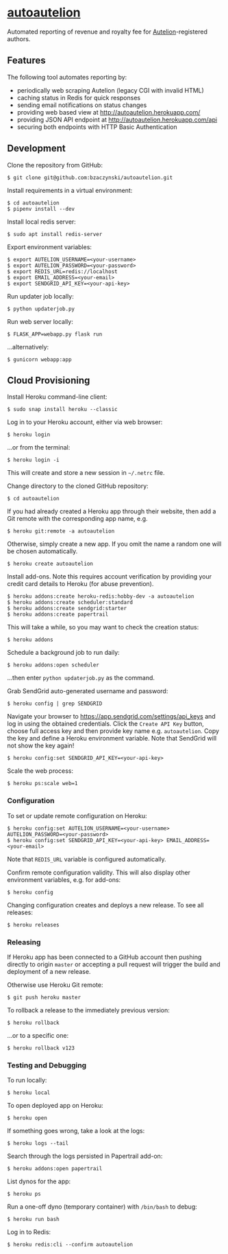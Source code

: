 # [autoautelion](http://autoautelion.herokuapp.com/)

Automated reporting of revenue and royalty fee for [Autelion](https://helion.pl/autelion/)-registered authors.

## Features

The following tool automates reporting by:

* periodically web scraping Autelion (legacy CGI with invalid HTML)
* caching status in Redis for quick responses
* sending email notifications on status changes
* providing web based view at <http://autoautelion.herokuapp.com/>
* providing JSON API endpoint at <http://autoautelion.herokuapp.com/api>
* securing both endpoints with HTTP Basic Authentication

## Development

Clone the repository from GitHub:

```shell
$ git clone git@github.com:bzaczynski/autoautelion.git
```

Install requirements in a virtual environment:

```shell
$ cd autoautelion
$ pipenv install --dev
```

Install local redis server:

```shell
$ sudo apt install redis-server
```

Export environment variables:

```shell
$ export AUTELION_USERNAME=<your-username>
$ export AUTELION_PASSWORD=<your-password>
$ export REDIS_URL=redis://localhost
$ export EMAIL_ADDRESS=<your-email>
$ export SENDGRID_API_KEY=<your-api-key>
```

Run updater job locally:

```shell
$ python updaterjob.py
```

Run web server locally:

```shell
$ FLASK_APP=webapp.py flask run
```

...alternatively:

```shell
$ gunicorn webapp:app
```

## Cloud Provisioning

Install Heroku command-line client:

```shell
$ sudo snap install heroku --classic
```

Log in to your Heroku account, either via web browser:

```shell
$ heroku login
```

...or from the terminal:

```shell
$ heroku login -i
```

This will create and store a new session in `~/.netrc` file.

Change directory to the cloned GitHub repository:

```shell
$ cd autoautelion
```

If you had already created a Heroku app through their website, then add a Git remote with the corresponding app name, e.g.

```shell
$ heroku git:remote -a autoautelion
```

Otherwise, simply create a new app. If you omit the name a random one will be chosen automatically.

```shell
$ heroku create autoautelion
```

Install add-ons. Note this requires account verification by providing your credit card details to Heroku (for abuse prevention).

```shell
$ heroku addons:create heroku-redis:hobby-dev -a autoautelion
$ heroku addons:create scheduler:standard
$ heroku addons:create sendgrid:starter
$ heroku addons:create papertrail
```

This will take a while, so you may want to check the creation status:

```shell
$ heroku addons
```

Schedule a background job to run daily:

```shell
$ heroku addons:open scheduler
```

...then enter `python updaterjob.py` as the command.

Grab SendGrid auto-generated username and password:

```shell
$ heroku config | grep SENDGRID
```

Navigate your browser to <https://app.sendgrid.com/settings/api_keys> and log in using the obtained credentials. Click the `Create API Key` button, choose full access key and then provide key name e.g. `autoautelion`. Copy the key and define a Heroku environment variable. Note that SendGrid will not show the key again!

```shell
$ heroku config:set SENDGRID_API_KEY=<your-api-key>
```

Scale the web process:

```shell
$ heroku ps:scale web=1
```

### Configuration

To set or update remote configuration on Heroku:

```shell
$ heroku config:set AUTELION_USERNAME=<your-username> AUTELION_PASSWORD=<your-password>
$ heroku config:set SENDGRID_API_KEY=<your-api-key> EMAIL_ADDRESS=<your-email>
```

Note that `REDIS_URL` variable is configured automatically.

Confirm remote configuration validity. This will also display other environment variables, e.g. for add-ons:

```shell
$ heroku config
```

Changing configuration creates and deploys a new release. To see all releases:

```shell
$ heroku releases
```

### Releasing

If Heroku app has been connected to a GitHub account then pushing directly to origin `master` or accepting a pull request will trigger the build and deployment of a new release.

Otherwise use Heroku Git remote:

```shell
$ git push heroku master
```

To rollback a release to the immediately previous version:

```shell
$ heroku rollback
```

...or to a specific one:

```shell
$ heroku rollback v123
```

### Testing and Debugging

To run locally:

```shell
$ heroku local
```

To open deployed app on Heroku:

```shell
$ heroku open
```

If something goes wrong, take a look at the logs:

```shell
$ heroku logs --tail
```

Search through the logs persisted in Papertrail add-on:

```shell
$ heroku addons:open papertrail
```

List dynos for the app:

```shell
$ heroku ps
```

Run a one-off dyno (temporary container) with `/bin/bash` to debug:

```shell
$ heroku run bash
```

Log in to Redis:

```shell
$ heroku redis:cli --confirm autoautelion
```
